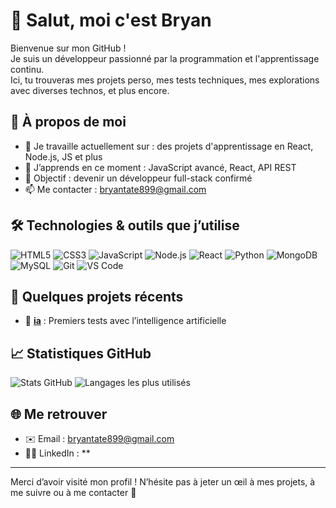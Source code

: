 # 👋 Salut, moi c'est Bryan

Bienvenue sur mon GitHub !  
Je suis un développeur passionné par la programmation et l'apprentissage continu.  
Ici, tu trouveras mes projets perso, mes tests techniques, mes explorations avec diverses technos, et plus encore.

## 🚀 À propos de moi

- 🔭 Je travaille actuellement sur : des projets d'apprentissage en React, Node.js, JS et plus
- 🌱 J’apprends en ce moment : JavaScript avancé, React, API REST
- 💼 Objectif : devenir un développeur full-stack confirmé
- 📫 Me contacter : [bryantate899@gmail.com](mailto:bryantate899@gmail.com)

## 🛠️ Technologies & outils que j’utilise

![HTML5](https://img.shields.io/badge/-HTML5-E34F26?logo=html5&logoColor=fff)
![CSS3](https://img.shields.io/badge/-CSS3-1572B6?logo=css3&logoColor=fff)
![JavaScript](https://img.shields.io/badge/-JavaScript-F7DF1E?logo=javascript&logoColor=000)
![Node.js](https://img.shields.io/badge/-Node.js-339933?logo=node.js&logoColor=fff)
![React](https://img.shields.io/badge/-React-61DAFB?logo=react&logoColor=000)
![Python](https://img.shields.io/badge/-Python-3776AB?logo=python&logoColor=fff)
![MongoDB](https://img.shields.io/badge/-MongoDB-47A248?logo=mongodb&logoColor=fff)
![MySQL](https://img.shields.io/badge/-MySQL-4479A1?logo=mysql&logoColor=fff)
![Git](https://img.shields.io/badge/-Git-F05032?logo=git&logoColor=fff)
![VS Code](https://img.shields.io/badge/-VSCode-007ACC?logo=visual-studio-code&logoColor=fff)

## 📂 Quelques projets récents


- 🧠 **[ia](https://github.com/bryanT062/ia)** : Premiers tests avec l’intelligence artificielle

## 📈 Statistiques GitHub

![Stats GitHub](https://github-readme-stats.vercel.app/api?username=bryanT062&show_icons=true&theme=tokyonight)
![Langages les plus utilisés](https://github-readme-stats.vercel.app/api/top-langs/?username=bryanT062&layout=compact&theme=tokyonight)

## 🌐 Me retrouver

- ✉️ Email : [bryantate899@gmail.com](mailto:bryantate899@gmail.com)
- 🧑‍💻 LinkedIn : **

---

Merci d’avoir visité mon profil ! N’hésite pas à jeter un œil à mes projets, à me suivre ou à me contacter 🚀
